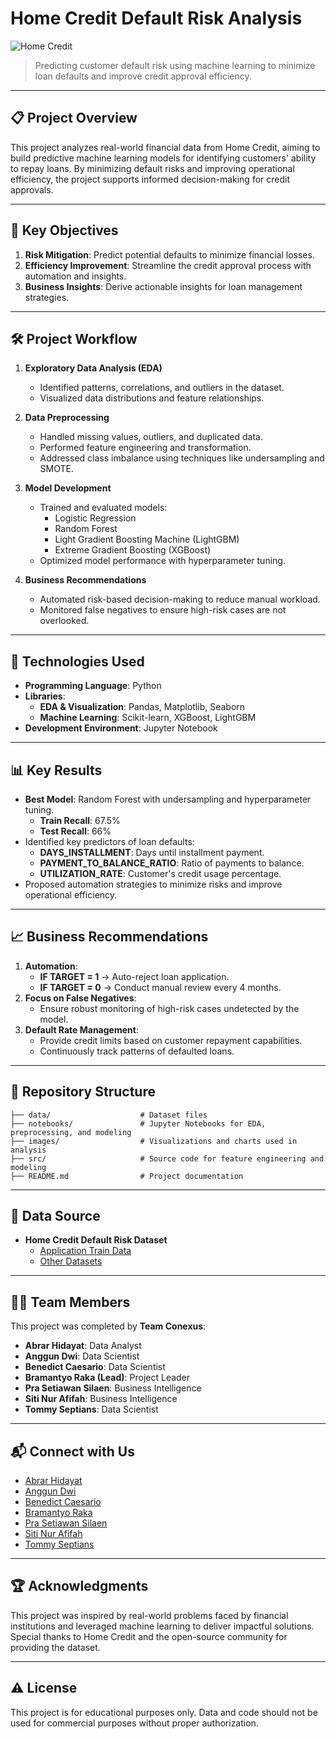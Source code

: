 # **Home Credit Default Risk Analysis**

![Home Credit](https://img.shields.io/badge/Home%20Credit-Machine%20Learning-brightgreen)  
> Predicting customer default risk using machine learning to minimize loan defaults and improve credit approval efficiency.

---

## 📋 **Project Overview**
This project analyzes real-world financial data from Home Credit, aiming to build predictive machine learning models for identifying customers' ability to repay loans. By minimizing default risks and improving operational efficiency, the project supports informed decision-making for credit approvals.

---

## 🚀 **Key Objectives**
1. **Risk Mitigation**: Predict potential defaults to minimize financial losses.
2. **Efficiency Improvement**: Streamline the credit approval process with automation and insights.
3. **Business Insights**: Derive actionable insights for loan management strategies.

---

## 🛠️ **Project Workflow**
1. **Exploratory Data Analysis (EDA)**  
   - Identified patterns, correlations, and outliers in the dataset.  
   - Visualized data distributions and feature relationships.

2. **Data Preprocessing**  
   - Handled missing values, outliers, and duplicated data.  
   - Performed feature engineering and transformation.  
   - Addressed class imbalance using techniques like undersampling and SMOTE.

3. **Model Development**  
   - Trained and evaluated models:  
     - Logistic Regression  
     - Random Forest  
     - Light Gradient Boosting Machine (LightGBM)  
     - Extreme Gradient Boosting (XGBoost)  
   - Optimized model performance with hyperparameter tuning.

4. **Business Recommendations**  
   - Automated risk-based decision-making to reduce manual workload.  
   - Monitored false negatives to ensure high-risk cases are not overlooked.

---

## 🧰 **Technologies Used**
- **Programming Language**: Python  
- **Libraries**:  
  - **EDA & Visualization**: Pandas, Matplotlib, Seaborn  
  - **Machine Learning**: Scikit-learn, XGBoost, LightGBM  
- **Development Environment**: Jupyter Notebook  

---

## 📊 **Key Results**
- **Best Model**: Random Forest with undersampling and hyperparameter tuning.  
  - **Train Recall**: 67.5%  
  - **Test Recall**: 66%  
- Identified key predictors of loan defaults:  
  - **DAYS_INSTALLMENT**: Days until installment payment.  
  - **PAYMENT_TO_BALANCE_RATIO**: Ratio of payments to balance.  
  - **UTILIZATION_RATE**: Customer's credit usage percentage.  
- Proposed automation strategies to minimize risks and improve operational efficiency.

---

## 📈 **Business Recommendations**
1. **Automation**:  
   - **IF TARGET = 1** → Auto-reject loan application.  
   - **IF TARGET = 0** → Conduct manual review every 4 months.
2. **Focus on False Negatives**:  
   - Ensure robust monitoring of high-risk cases undetected by the model.
3. **Default Rate Management**:  
   - Provide credit limits based on customer repayment capabilities.  
   - Continuously track patterns of defaulted loans.

---

## 📂 **Repository Structure**
```plaintext
├── data/                    # Dataset files
├── notebooks/               # Jupyter Notebooks for EDA, preprocessing, and modeling
├── images/                  # Visualizations and charts used in analysis
├── src/                     # Source code for feature engineering and modeling
├── README.md                # Project documentation
```

---

## 🔗 **Data Source**
- **Home Credit Default Risk Dataset**  
  - [Application Train Data](https://bit.ly/3A1uf1Q)  
  - [Other Datasets](http://bit.ly/2TyoMsr)

---

## 🧑‍💻 **Team Members**
This project was completed by **Team Conexus**:
- **Abrar Hidayat**: Data Analyst  
- **Anggun Dwi**: Data Scientist  
- **Benedict Caesario**: Data Scientist  
- **Bramantyo Raka (Lead)**: Project Leader  
- **Pra Setiawan Silaen**: Business Intelligence  
- **Siti Nur Afifah**: Business Intelligence  
- **Tommy Septians**: Data Scientist  

---

## 📬 **Connect with Us**
- [Abrar Hidayat](https://www.linkedin.com/in/abrar-hidayat)  
- [Anggun Dwi](https://www.linkedin.com/in/anggundwilestari)  
- [Benedict Caesario](https://www.linkedin.com/in/benedict-c-975754223)  
- [Bramantyo Raka](https://www.linkedin.com/in/bramaraka666)  
- [Pra Setiawan Silaen](https://www.linkedin.com/in/pra-setiawan-silaen-b44870281)  
- [Siti Nur Afifah](https://www.linkedin.com/in/siti-nurafifah)  
- [Tommy Septians](https://www.linkedin.com/in/tommy-septians)

---

## 🏆 **Acknowledgments**
This project was inspired by real-world problems faced by financial institutions and leveraged machine learning to deliver impactful solutions. Special thanks to Home Credit and the open-source community for providing the dataset.

---

## ⚠️ **License**
This project is for educational purposes only. Data and code should not be used for commercial purposes without proper authorization.
